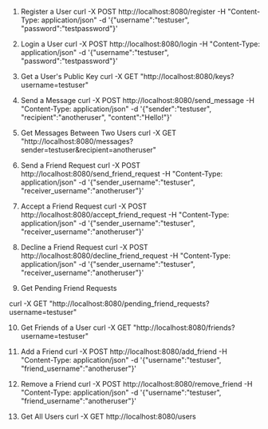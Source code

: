 1. Register a User
curl -X POST http://localhost:8080/register -H "Content-Type: application/json" -d '{"username":"testuser", "password":"testpassword"}'

2. Login a User
curl -X POST http://localhost:8080/login -H "Content-Type: application/json" -d '{"username":"testuser", "password":"testpassword"}'

3. Get a User's Public Key
curl -X GET "http://localhost:8080/keys?username=testuser"

4. Send a Message
curl -X POST http://localhost:8080/send_message -H "Content-Type: application/json" -d '{"sender":"testuser", "recipient":"anotheruser", "content":"Hello!"}'

5. Get Messages Between Two Users
curl -X GET "http://localhost:8080/messages?sender=testuser&recipient=anotheruser"

6. Send a Friend Request
curl -X POST http://localhost:8080/send_friend_request -H "Content-Type: application/json" -d '{"sender_username":"testuser", "receiver_username":"anotheruser"}'

7. Accept a Friend Request
curl -X POST http://localhost:8080/accept_friend_request -H "Content-Type: application/json" -d '{"sender_username":"testuser", "receiver_username":"anotheruser"}'

8. Decline a Friend Request
curl -X POST http://localhost:8080/decline_friend_request -H "Content-Type: application/json" -d '{"sender_username":"testuser", "receiver_username":"anotheruser"}'

9. Get Pending Friend Requests

curl -X GET "http://localhost:8080/pending_friend_requests?username=testuser"

10. Get Friends of a User
curl -X GET "http://localhost:8080/friends?username=testuser"


11. Add a Friend
curl -X POST http://localhost:8080/add_friend -H "Content-Type: application/json" -d '{"username":"testuser", "friend_username":"anotheruser"}'

12. Remove a Friend
curl -X POST http://localhost:8080/remove_friend -H "Content-Type: application/json" -d '{"username":"testuser", "friend_username":"anotheruser"}'

13. Get All Users
curl -X GET http://localhost:8080/users
